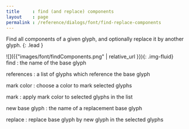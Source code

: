 ```yaml
---
title     : find (and replace) components
layout    : page
permalink : /reference/dialogs/font/find-replace-components
---
```


Find all components of a given glyph, and optionally replace it by another glyph.
{: .lead }


<div class='row'>

<div class='col-sm-4' markdown='1'>
![]({{"images/font/findComponents.png" | relative_url }}){: .img-fluid}
</div>

<div class='col-sm-8' markdown='1'>
find
: the name of the base glyph

references
: a list of glyphs which reference the base glyph

mark color
: choose a color to mark selected glyphs

mark
: apply mark color to selected glyphs in the list

new base glyph
: the name of a replacement base glyph

replace
: replace base glyph by new glyph in the selected glyphs
</div>

</div>

